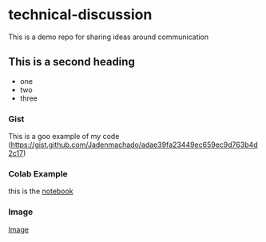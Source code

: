 # technical-discussion
This is a demo repo for sharing ideas around communication
## This is a second heading

* one
* two
* three
### Gist
This is a goo example of my code (https://gist.github.com/Jadenmachado/adae39fa23449ec659ec9d763b4d2c17)
### Colab Example
this is the [notebook](https://github.com/Jadenmachado/technical-discussion/blob/main/technical_docs.ipynb)


### Image
[Image](https://private-user-images.githubusercontent.com/109802532/303002754-5861e2eb-da3d-4e52-bb2e-d828dba046a2.png?jwt=eyJhbGciOiJIUzI1NiIsInR5cCI6IkpXVCJ9.eyJpc3MiOiJnaXRodWIuY29tIiwiYXVkIjoicmF3LmdpdGh1YnVzZXJjb250ZW50LmNvbSIsImtleSI6ImtleTUiLCJleHAiOjE3MDczMTQzOTgsIm5iZiI6MTcwNzMxNDA5OCwicGF0aCI6Ii8xMDk4MDI1MzIvMzAzMDAyNzU0LTU4NjFlMmViLWRhM2QtNGU1Mi1iYjJlLWQ4MjhkYmEwNDZhMi5wbmc_WC1BbXotQWxnb3JpdGhtPUFXUzQtSE1BQy1TSEEyNTYmWC1BbXotQ3JlZGVudGlhbD1BS0lBVkNPRFlMU0E1M1BRSzRaQSUyRjIwMjQwMjA3JTJGdXMtZWFzdC0xJTJGczMlMkZhd3M0X3JlcXVlc3QmWC1BbXotRGF0ZT0yMDI0MDIwN1QxMzU0NThaJlgtQW16LUV4cGlyZXM9MzAwJlgtQW16LVNpZ25hdHVyZT05MGQ1N2Q4NzFlOGI2NTEyYTJjMTRjNDJhMDc3OTc4ZWIyZGQxNGFjM2ZjMTBiNjJjNGU1NTE5MmVjOGI2YTQzJlgtQW16LVNpZ25lZEhlYWRlcnM9aG9zdCZhY3Rvcl9pZD0wJmtleV9pZD0wJnJlcG9faWQ9MCJ9.WUPonXG9XF9mTgtc118nrizivsiQxPDM-9TEFShHA20)
